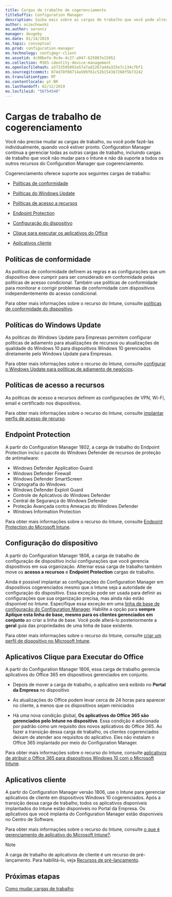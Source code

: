 ```yaml
---
title: Cargas de trabalho de cogerenciamento
titleSuffix: Configuration Manager
description: Saiba mais sobre as cargas de trabalho que você pode alternar do Configuration Manager para o Microsoft Intune.
author: aczechowski
ms.author: aaroncz
manager: dougeby
ms.date: 01/14/2019
ms.topic: conceptual
ms.prod: configuration-manager
ms.technology: configmgr-client
ms.assetid: 4c90befe-9c4e-4c27-a947-625887e15052
ms.collection: M365-identity-device-management
ms.openlocfilehash: a3723595091e57a7ad2267a4da325e7c134c7bf1
ms.sourcegitcommit: 874d78f08714a509f61c52b154387268f5b73242
ms.translationtype: MT
ms.contentlocale: pt-BR
ms.lasthandoff: 02/12/2019
ms.locfileid: "56754540"
---
```

# <a name="co-management-workloads"></a>Cargas de trabalho de cogerenciamento

Você não precise mudar as cargas de trabalho, ou você pode fazê-las individualmente, quando você estiver pronto. Configuration Manager continua a gerenciar todas as outras cargas de trabalho, incluindo cargas de trabalho que você não mudar para o Intune e não dá suporte a todos os outros recursos do Configuration Manager que cogerenciamento.

Cogerenciamento oferece suporte aos seguintes cargas de trabalho:

- [Políticas de conformidade](#compliance-policies)  

- [Políticas do Windows Update](#windows-update-policies)  

- [Políticas de acesso a recursos](#resource-access-policies)  

- [Endpoint Protection](#endpoint-protection)  

- [Configuração do dispositivo](#device-configuration)  

- [Clique para executar os aplicativos do Office](#office-click-to-run-apps)  

- [Aplicativos cliente](#client-apps)  



## <a name="compliance-policies"></a>Políticas de conformidade 

As políticas de conformidade definem as regras e as configurações que um dispositivo deve cumprir para ser considerado em conformidade pelas políticas de acesso condicional. Também use políticas de conformidade para monitorar e corrigir problemas de conformidade com dispositivos independentemente do acesso condicional. 

Para obter mais informações sobre o recurso do Intune, consulte [políticas de conformidade do dispositivo](https://docs.microsoft.com/intune/device-compliance-get-started).  



## <a name="windows-update-policies"></a>Políticas do Windows Update

As políticas do Windows Update para Empresas permitem configurar políticas de adiamento para atualizações de recursos ou atualizações de qualidade do Windows 10 para dispositivos Windows 10 gerenciados diretamente pelo Windows Update para Empresas. 

Para obter mais informações sobre o recurso do Intune, consulte [configurar o Windows Update para políticas de adiamento de negócios](https://docs.microsoft.com/intune/windows-update-for-business-configure).  



## <a name="resource-access-policies"></a>Políticas de acesso a recursos

As políticas de acesso a recursos definem as configurações de VPN, Wi-Fi, email e certificado nos dispositivos. 

Para obter mais informações sobre o recurso do Intune, consulte [implantar perfis de acesso de recurso](https://docs.microsoft.com/intune/device-profiles).



## <a name="endpoint-protection"></a>Endpoint Protection
<!--1357365-->

A partir do Configuration Manager 1802, a carga de trabalho do Endpoint Protection inclui o pacote do Windows Defender de recursos de proteção de antimalware: 

- Windows Defender Application Guard  
- Windows Defender Firewall  
- Windows Defender SmartScreen  
- Criptografia do Windows  
- Windows Defender Exploit Guard  
- Controle de Aplicativos do Windows Defender  
- Central de Segurança do Windows Defender  
- Proteção Avançada contra Ameaças do Windows Defender  
- Windows Information Protection  

Para obter mais informações sobre o recurso do Intune, consulte [Endpoint Protection do Microsoft Intune](https://docs.microsoft.com/intune/endpoint-protection-windows-10).



## <a name="device-configuration"></a>Configuração do dispositivo
<!--1357903-->

A partir do Configuration Manager 1806, a carga de trabalho de configuração de dispositivo inclui configurações que você gerencia dispositivos em sua organização. Alternar essa carga de trabalho também move os **acesso a recursos** e **Endpoint Protection** cargas de trabalho.

Ainda é possível implantar as configurações do Configuration Manager em dispositivos cogerenciados mesmo que o Intune seja a autoridade de configuração do dispositivo. Essa exceção pode ser usada para definir as configurações que sua organização precisa, mas ainda não estão disponível no Intune. Especifique essa exceção em uma [linha de base de configuração do Configuration Manager](/sccm/compliance/deploy-use/create-configuration-baselines). Habilite a opção para **sempre Aplique esta linha de base, mesmo para os clientes gerenciados em conjunto** ao criar a linha de base. Você pode alterá-lo posteriormente a **geral** guia das propriedades de uma linha de base existente.  

Para obter mais informações sobre o recurso do Intune, consulte [criar um perfil de dispositivo no Microsoft Intune](https://docs.microsoft.com/intune/device-profile-create).  



## <a name="office-click-to-run-apps"></a>Aplicativos Clique para Executar do Office
<!--1357841-->

A partir do Configuration Manager 1806, essa carga de trabalho gerencia aplicativos do Office 365 em dispositivos gerenciados em conjunto. 

- Depois de mover a carga de trabalho, o aplicativo será exibido no **Portal da Empresa** no dispositivo  

- As atualizações do Office podem levar cerca de 24 horas para aparecer no cliente, a menos que os dispositivos sejam reiniciados  

- Há uma nova condição global, **Os aplicativos do Office 365 são gerenciados pelo Intune no dispositivo**. Essa condição é adicionada por padrão como um requisito dos novos aplicativos do Office 365. Ao fazer a transição dessa carga de trabalho, os clientes cogerenciados deixam de atender aos requisitos do aplicativo. Eles não instalam o Office 365 implantado por meio do Configuration Manager.  

Para obter mais informações sobre o recurso do Intune, consulte [aplicativos de atribuir o Office 365 para dispositivos Windows 10 com o Microsoft Intune](https://docs.microsoft.com/intune/apps-add-office365). 



## <a name="client-apps"></a>Aplicativos cliente
<!--1357892-->

A partir do Configuration Manager versão 1806, use o Intune para gerenciar aplicativos de cliente em dispositivos Windows 10 cogerenciados. Após a transição dessa carga de trabalho, todos os aplicativos disponíveis implantados do Intune estão disponíveis no Portal da Empresa. Os aplicativos que você implanta do Configuration Manager estão disponíveis no Centro de Software.

Para obter mais informações sobre o recurso do Intune, consulte [o que é gerenciamento de aplicativo do Microsoft Intune?](https://docs.microsoft.com/intune/app-management). 

> [!Note]  
> A carga de trabalho de aplicativos de cliente é um recurso de pré-lançamento. Para habilitá-lo, veja [Recursos de pré-lançamento](/sccm/core/servers/manage/pre-release-features).  



## <a name="next-steps"></a>Próximas etapas

[Como mudar cargas de trabalho](/sccm/comanage/how-to-switch-workloads)  


